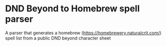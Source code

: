 # DND Beyond to Homebrew spell parser
A parser that generates a homebrew (https://homebrewery.naturalcrit.com/) spell list from a public DND beyond character sheet
